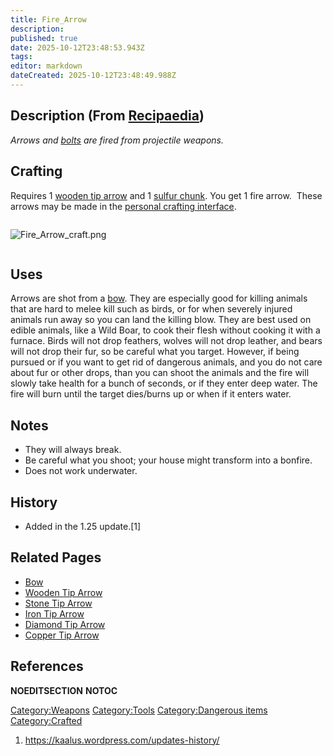 ```yaml
---
title: Fire_Arrow
description: 
published: true
date: 2025-10-12T23:48:53.943Z
tags: 
editor: markdown
dateCreated: 2025-10-12T23:48:49.988Z
---
```


## Description (From [Recipaedia](Recipaedia "wikilink"))

*Arrows and [bolts](bolts "wikilink") are fired from projectile
weapons.*

## Crafting

Requires 1 [wooden tip arrow](Wooden_Tip_Arrow "wikilink") and 1 [sulfur
chunk](Recipaedia/Minerals/Sulfur_Chunk.md "wikilink"). You get 1 fire arrow.  These arrows may
be made in the [personal crafting interface](Crafting "wikilink").

<div style="overflow:hidden">

![Fire_Arrow_craft.png](Fire_Arrow_craft.png "Fire_Arrow_craft.png")

</div>

## Uses

Arrows are shot from a [bow](bow "wikilink"). They are especially good
for killing animals that are hard to melee kill such as birds, or for
when severely injured animals run away so you can land the killing blow.
They are best used on edible animals, like a Wild Boar, to cook their
flesh without cooking it with a furnace. Birds will not drop feathers,
wolves will not drop leather, and bears will not drop their fur, so be
careful what you target. However, if being pursued or if you want to get
rid of dangerous animals, and you do not care about fur or other drops,
than you can shoot the animals and the fire will slowly take health for
a bunch of seconds, or if they enter deep water. The fire will burn
until the target dies/burns up or when if it enters water.

## Notes

  - They will always break.
  - Be careful what you shoot; your house might transform into a
    bonfire.
  - Does not work underwater.

## History

  - Added in the 1.25 update.\[1\]

## Related Pages 

  - [Bow](Bow "wikilink")
  - [Wooden Tip Arrow](Wooden_Tip_Arrow "wikilink")
  - [Stone Tip Arrow](Stone_Tip_Arrow "wikilink")
  - [Iron Tip Arrow](Iron_Tip_Arrow "wikilink")
  - [Diamond Tip Arrow](Diamond_Tip_Arrow "wikilink")
  - [Copper Tip Arrow](Copper_Tip_Arrow "wikilink")

## References

<references/>

__NOEDITSECTION__ __NOTOC__

[Category:Weapons](Category:Weapons "wikilink")
[Category:Tools](Category:Tools "wikilink") [Category:Dangerous
items](Category:Dangerous_items "wikilink")
[Category:Crafted](Category:Crafted "wikilink")

1.  <https://kaalus.wordpress.com/updates-history/>